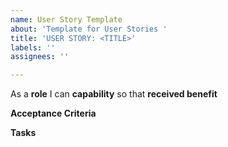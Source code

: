 ```yaml
---
name: User Story Template
about: 'Template for User Stories '
title: 'USER STORY: <TITLE>'
labels: ''
assignees: ''

---
```


As a **role** I can **capability** so that **received benefit**

**Acceptance Criteria**

**Tasks**
